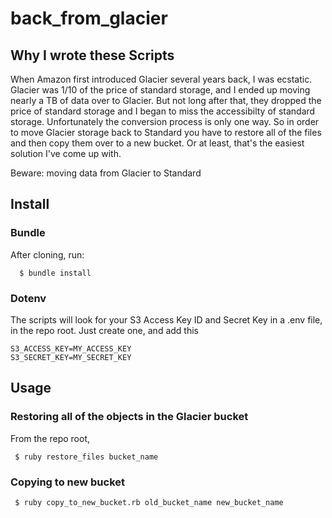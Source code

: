 # back_from_glacier

## Why I wrote these Scripts
When Amazon first introduced Glacier several years back, I was ecstatic. Glacier was 1/10 of the price of standard storage, and I ended up moving nearly a TB of data over to Glacier. But not long after that, they dropped the price of standard storage and I began to miss the accessibilty of standard storage. Unfortunately the conversion process is only one way. So in order to move Glacier storage back to Standard you have to restore all of the files and then copy them over to a new bucket. Or at least, that's the easiest solution I've come up with.

Beware: moving data from Glacier to Standard 

## Install
### Bundle
After cloning, run:
```
  $ bundle install
```
### Dotenv
The scripts will look for your S3 Access Key ID and Secret Key in a .env file, in the repo root. Just create one, and add this
```
S3_ACCESS_KEY=MY_ACCESS_KEY
S3_SECRET_KEY=MY_SECRET_KEY
```

## Usage
### Restoring all of the objects in the Glacier bucket
From the repo root,
```
 $ ruby restore_files bucket_name
```

### Copying to new bucket
```
 $ ruby copy_to_new_bucket.rb old_bucket_name new_bucket_name
```